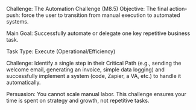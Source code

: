 Challenge: The Automation Challenge (M8.5)
Objective: The final action-push: force the user to transition from manual execution to automated systems.

Main Goal: Successfully automate or delegate one key repetitive business task.

Task Type: Execute (Operational/Efficiency)

Challenge: Identify a single step in their Critical Path (e.g., sending the welcome email, generating an invoice, simple data logging) and successfully implement a system (code, Zapier, a VA, etc.) to handle it automatically.

Persuasion: You cannot scale manual labor. This challenge ensures your time is spent on strategy and growth, not repetitive tasks.